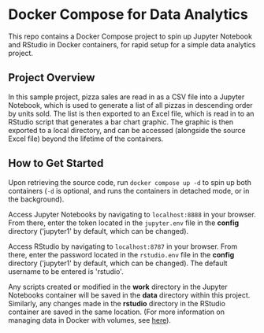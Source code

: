 # Docker Compose for Data Analytics
This repo contains a Docker Compose project to spin up Jupyter Notebook and RStudio in Docker containers, for rapid setup for a simple data analytics project.

## Project Overview
In this sample project, pizza sales are read in as a CSV file into a Jupyter Notebook, which is used to generate a list of all pizzas in descending order by units sold. The list is then exported to an Excel file, which is read in to an RStudio script that generates a bar chart graphic. The graphic is then exported to a local directory, and can be accessed (alongside the source Excel file) beyond the lifetime of the containers.

## How to Get Started
Upon retrieving the source code, run ```docker compose up -d``` to spin up both containers (```-d``` is optional, and runs the containers in detached mode, or in the background).

Access Jupyter Notebooks by navigating to ```localhost:8888``` in your browser. From there, enter the token located in the ```jupyter.env``` file in the **config** directory ('jupyter1' by default, which can be changed).

Access RStudio by navigating to ```localhost:8787``` in your browser. From there, enter the password located in the ```rstudio.env``` file in the **config** directory ('jupyter1' by default, which can be changed). The default username to be entered is 'rstudio'.

Any scripts created or modified in the **work** directory in the Jupyter Notebooks container will be saved in the **data** directory within this project. Similarly, any changes made in the **rstudio** directory in the RStudio container are saved in the same location. (For more information on managing data in Docker with volumes, see [here](https://docs.docker.com/storage/volumes/#use-a-volume-with-docker-compose)).


